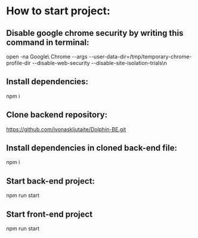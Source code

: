 # How to start project:

## Disable google chrome security by writing this command in terminal:
open -na Google\ Chrome --args --user-data-dir=/tmp/temporary-chrome-profile-dir --disable-web-security --disable-site-isolation-trials\n

## Install dependencies:
npm i

## Clone backend repository:
https://github.com/ivonaskliutaite/Dolphin-BE.git

## Install dependencies in cloned back-end file:
npm i

## Start back-end project:
npm run start

## Start front-end project
npm run start
